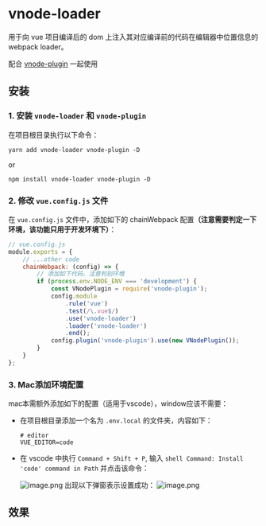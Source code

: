 # vnode-loader

用于向 vue 项目编译后的 dom 上注入其对应编译前的代码在编辑器中位置信息的 webpack loader。<br/>

配合 [vnode-plugin](https://github.com/zh-lx/vnode-plugin) 一起使用
## 安装
### 1. 安装 `vnode-loader` 和 `vnode-plugin`
在项目根目录执行以下命令：
```
yarn add vnode-loader vnode-plugin -D
```
or
```
npm install vnode-loader vnode-plugin -D
```
### 2. 修改 `vue.config.js` 文件
在 `vue.config.js` 文件中，添加如下的 chainWebpack 配置<b>（注意需要判定一下环境，该功能只用于开发环境下）</b>：
```js
// vue.config.js
module.exports = {
    // ...other code
    chainWebpack: (config) => {
        // 添加如下代码，注意判别环境
        if (process.env.NODE_ENV === 'development') {
            const VNodePlugin = require('vnode-plugin');
            config.module
                .rule('vue')
                .test(/\.vue$/)
                .use('vnode-loader')
                .loader('vnode-loader')
                .end();
            config.plugin('vnode-plugin').use(new VNodePlugin());
        }
    }
};
```
### 3. Mac添加环境配置
mac本需额外添加如下的配置（适用于vscode），window应该不需要：
- 在项目根目录添加一个名为 `.env.local` 的文件夹，内容如下：<br>
    ```
    # editor
    VUE_EDITOR=code
    ```
- 在 vscode 中执行 `Command + Shift + P`, 输入 `shell Command: Install 'code' command in Path` 并点击该命令：

    ![image.png](https://p6-juejin.byteimg.com/tos-cn-i-k3u1fbpfcp/f4dae5fc05664650b3ac61ba7fbc7370~tplv-k3u1fbpfcp-watermark.image)
    出现以下弹窗表示设置成功： 
    ![image.png](https://p3-juejin.byteimg.com/tos-cn-i-k3u1fbpfcp/6bcb5cef91d249afa7ed845620937cc3~tplv-k3u1fbpfcp-watermark.image)
## 效果
